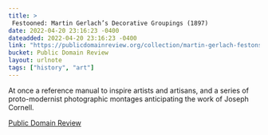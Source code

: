 ```yaml
---
title: > 
 Festooned: Martin Gerlach’s Decorative Groupings (1897)
date: 2022-04-20 23:16:23 -0400
dateadded: 2022-04-20 23:16:23 -0400
link: "https://publicdomainreview.org/collection/martin-gerlach-festons"
bucket: Public Domain Review
layout: urlnote
tags: ["history", "art"]
--- 
```

At once a reference manual to inspire artists and artisans, and a series of proto-modernist photographic montages anticipating the work of Joseph Cornell.
 <!-- end excerpt --> 
<div class='bucket'><a class='internal-link' href='/buckets/public-domain-review'>Public Domain Review</a></div> 
